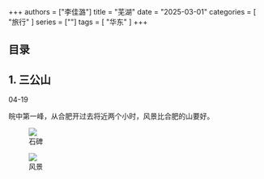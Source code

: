 
+++
authors = ["李佳潞"]
title = "芜湖"
date = "2025-03-01"
categories = [
    "旅行"
]
series = [""]
tags = [
    "华东"
]
+++


<!DOCTYPE html>
<html lang="zh-CN">

<head>
    <meta charset="UTF-8">
    <meta name="viewport" content="width=device-width, initial-scale=1.0">
    <link rel="stylesheet" href="/assets/css/styles.css">
    <script src="/assets/js/toc.js"></script>    
</head>

<body>
    <article>
        <nav>
            <h2>目录</h2>
            <ul id="toc">
                <!-- 目录项会在这里动态生成 -->
            </ul>
        </nav>
        <section>
            <h2>1. 三公山</h2>
            <p>04-19 <i class="fas fa-sun"></i></p>
            <p>         皖中第一峰，从合肥开过去将近两个小时，风景比合肥的山要好。</p>
            <div class="container">
                <div class="image">
                    <figure>
                        <img src="/images/daily-travel/wuhu1.jpg">
                        <figcaption>石碑</figcaption>
                    </figure>
                </div>
            </div>
            <div class="container">
                <div class="image">
                    <figure>
                        <img src="/images/daily-travel/wuhu2.jpg">
                        <figcaption>风景</figcaption>
                    </figure>
                </div>
            </div>
        </section>
    </article>
</body>
</html>